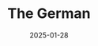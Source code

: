 ---
title: The German
fulltitle: The German
date: 2025-01-28
tags:
- 2025
characters:
- tzipora
- cobian
categories:
- comics
keywords:
- 2025
rgb: 231, 82, 100
url: /stories/german/
image: /images/fullres/german.jpg
---